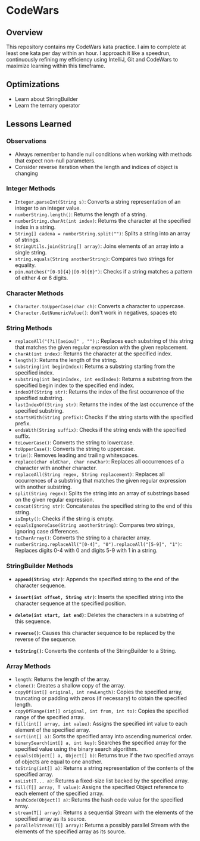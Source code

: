# CodeWars 

## Overview

This repository contains my CodeWars kata practice. I aim to complete at least one kata per day within an hour. I approach it like a speedrun,
continuously refining my efficiency using IntelliJ, Git and CodeWars to maximize learning within this timeframe.


## Optimizations
- Learn about StringBuilder
- Learn the ternary operator

## Lessons Learned

### Observations

- Always remember to handle null conditions when working with methods that expect non-null parameters.
- Consider reverse iteration when the length and indices of object is changing
### Integer Methods

- `Integer.parseInt(String s)`: Converts a string representation of an integer to an integer value.
- `numberString.length()`: Returns the length of a string.
- `numberString.charAt(int index)`: Returns the character at the specified index in a string.
- `String[] cadena = numberString.split("")`: Splits a string into an array of strings.
- `StringUtils.join(String[] array)`: Joins elements of an array into a single string.
- `string.equals(String anotherString)`: Compares two strings for equality.
- `pin.matches("[0-9]{4}|[0-9]{6}")`: Checks if a string matches a pattern of either 4 or 6 digits.

### Character Methods

- `Character.toUpperCase(char ch)`: Converts a character to uppercase.
- `Character.GetNumericValue()`: don't work in negatives, spaces etc

### String Methods

- `replaceAll("(?i)[aeiou]" , "");`: Replaces each substring of this string that matches the given regular expression with the given replacement.
- `charAt(int index)`: Returns the character at the specified index.
- `length()`: Returns the length of the string.
- `substring(int beginIndex)`: Returns a substring starting from the specified index.
- `substring(int beginIndex, int endIndex)`: Returns a substring from the specified begin index to the specified end index.
- `indexOf(String str)`: Returns the index of the first occurrence of the specified substring.
- `lastIndexOf(String str)`: Returns the index of the last occurrence of the specified substring.
- `startsWith(String prefix)`: Checks if the string starts with the specified prefix.
- `endsWith(String suffix)`: Checks if the string ends with the specified suffix.
- `toLowerCase()`: Converts the string to lowercase.
- `toUpperCase()`: Converts the string to uppercase.
- `trim()`: Removes leading and trailing whitespaces.
- `replace(char oldChar, char newChar)`: Replaces all occurrences of a character with another character.
- `replaceAll(String regex, String replacement)`: Replaces all occurrences of a substring that matches the given regular expression with another substring.
- `split(String regex)`: Splits the string into an array of substrings based on the given regular expression.
- `concat(String str)`: Concatenates the specified string to the end of this string.
- `isEmpty()`: Checks if the string is empty.
- `equalsIgnoreCase(String anotherString)`: Compares two strings, ignoring case differences.
- `toCharArray()`: Converts the string to a character array.
- `numberString.replaceAll("[0-4]", "0").replaceAll("[5-9]", "1")`: Replaces digits 0-4 with 0 and digits 5-9 with 1 in a string.

### StringBuilder Methods

- **`append(String str)`**: Appends the specified string to the end of the character sequence.

- **`insert(int offset, String str)`**: Inserts the specified string into the character sequence at the specified position.

- **`delete(int start, int end)`**: Deletes the characters in a substring of this sequence.

- **`reverse()`**: Causes this character sequence to be replaced by the reverse of the sequence.

- **`toString()`**: Converts the contents of the StringBuilder to a String.


### Array Methods

- `length`: Returns the length of the array.
- `clone()`: Creates a shallow copy of the array.
- `copyOf(int[] original, int newLength)`: Copies the specified array, truncating or padding with zeros (if necessary) to obtain the specified length.
- `copyOfRange(int[] original, int from, int to)`: Copies the specified range of the specified array.
- `fill(int[] array, int value)`: Assigns the specified int value to each element of the specified array.
- `sort(int[] a)`: Sorts the specified array into ascending numerical order.
- `binarySearch(int[] a, int key)`: Searches the specified array for the specified value using the binary search algorithm.
- `equals(Object[] a, Object[] b)`: Returns true if the two specified arrays of objects are equal to one another.
- `toString(int[] a)`: Returns a string representation of the contents of the specified array.
- `asList(T... a)`: Returns a fixed-size list backed by the specified array.
- `fill(T[] array, T value)`: Assigns the specified Object reference to each element of the specified array.
- `hashCode(Object[] a)`: Returns the hash code value for the specified array.
- `stream(T[] array)`: Returns a sequential Stream with the elements of the specified array as its source.
- `parallelStream(T[] array)`: Returns a possibly parallel Stream with the elements of the specified array as its source.


    